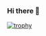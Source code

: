 ### Hi there 👋

[![trophy](https://github-profile-trophy.vercel.app/?username=kyourikey)](https://github.com/ryo-ma/github-profile-trophy)
